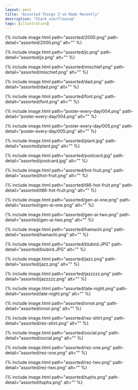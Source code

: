 ```yaml
---
layout: post
title: "Assorted Things I've Made Recently"
description: "Stack overflowing"
tags: [illustration]
---
```


{% include image.html path="assorted/2000.png" path-detail="assorted/2000.png" alt="" %}

{% include image.html path="assorted/jo.png" path-detail="assorted/jo.png" alt="" %}

{% include image.html path="assorted/mischief.png" path-detail="assorted/mischief.png" alt="" %}

{% include image.html path="assorted/dad.png" path-detail="assorted/dad.png" alt="" %}

{% include image.html path="assorted/font.png" path-detail="assorted/font.png" alt="" %}

{% include image.html path="poster-every-day/004.png" path-detail="poster-every-day/004.png" alt="" %}

{% include image.html path="poster-every-day/005.png" path-detail="poster-every-day/005.png" alt="" %}


{% include image.html path="assorted/plant.jpg" path-detail="assorted/plant.jpg" alt="" %}

{% include image.html path="assorted/postcard.jpg" path-detail="assorted/postcard.jpg" alt="" %}

{% include image.html path="assorted/hot-fruit.png" path-detail="assorted/hot-fruit.png" alt="" %}

{% include image.html path="assorted/t86-hot-fruit.png" path-detail="assorted/t86-hot-fruit.png" alt="" %}

{% include image.html path="assorted/gen-ai-one.png" path-detail="assorted/gen-ai-one.png" alt="" %}

{% include image.html path="assorted/gen-ai-two.png" path-detail="assorted/gen-ai-two.png" alt="" %}

{% include image.html path="assorted/hamachi.png" path-detail="assorted/hamachi.png" alt="" %}

{% include image.html path="assorted/blubird.JPG" path-detail="assorted/blubird.JPG" alt="" %}

{% include image.html path="assorted/jazz.png" path-detail="assorted/jazz.png" alt="" %}

{% include image.html path="assorted/jazzzzz.png" path-detail="assorted/jazzzzz.png" alt="" %}

{% include image.html path="assorted/late-night.png" path-detail="assorted/late-night.png" alt="" %}

{% include image.html path="assorted/onoir.png" path-detail="assorted/onoir.png" alt="" %}

{% include image.html path="assorted/rez-shirt.png" path-detail="assorted/rez-shirt.png" alt="" %}

{% include image.html path="assorted/social.png" path-detail="assorted/social.png" alt="" %}

{% include image.html path="assorted/rez-one.png" path-detail="assorted/rez-one.png" alt="" %}

{% include image.html path="assorted/rez-two.png" path-detail="assorted/rez-two.png" alt="" %}

{% include image.html path="assorted/tuphs.png" path-detail="assorted/tuphs.png" alt="" %}